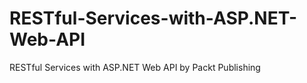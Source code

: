 


# RESTful-Services-with-ASP.NET-Web-API
RESTful Services with ASP.NET Web API by Packt Publishing
